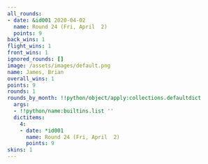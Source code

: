 ```yaml
---
all_rounds:
- date: &id001 2020-04-02
  name: Round 24 (Fri, April  2)
  points: 9
back_wins: 1
flight_wins: 1
front_wins: 1
ignored_rounds: []
image: /assets/images/default.png
name: James, Brian
overall_wins: 1
points: 9
rounds: 1
rounds_by_month: !!python/object/apply:collections.defaultdict
  args:
  - !!python/name:builtins.list ''
  dictitems:
    4:
    - date: *id001
      name: Round 24 (Fri, April  2)
      points: 9
skins: 1
---
```

